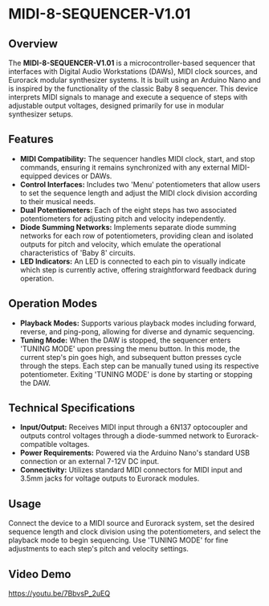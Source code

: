 # MIDI-8-SEQUENCER-V1.01

## Overview
The **MIDI-8-SEQUENCER-V1.01** is a microcontroller-based sequencer that interfaces with Digital Audio Workstations (DAWs), MIDI clock sources, and Eurorack modular synthesizer systems. It is built using an Arduino Nano and is inspired by the functionality of the classic Baby 8 sequencer. This device interprets MIDI signals to manage and execute a sequence of steps with adjustable output voltages, designed primarily for use in modular synthesizer setups.

## Features
- **MIDI Compatibility:** The sequencer handles MIDI clock, start, and stop commands, ensuring it remains synchronized with any external MIDI-equipped devices or DAWs.
- **Control Interfaces:** Includes two 'Menu' potentiometers that allow users to set the sequence length and adjust the MIDI clock division according to their musical needs.
- **Dual Potentiometers:** Each of the eight steps has two associated potentiometers for adjusting pitch and velocity independently.
- **Diode Summing Networks:** Implements separate diode summing networks for each row of potentiometers, providing clean and isolated outputs for pitch and velocity, which emulate the operational characteristics of 'Baby 8' circuits.
- **LED Indicators:** An LED is connected to each pin to visually indicate which step is currently active, offering straightforward feedback during operation.

## Operation Modes
- **Playback Modes:** Supports various playback modes including forward, reverse, and ping-pong, allowing for diverse and dynamic sequencing.
- **Tuning Mode:** When the DAW is stopped, the sequencer enters 'TUNING MODE' upon pressing the menu button. In this mode, the current step's pin goes high, and subsequent button presses cycle through the steps. Each step can be manually tuned using its respective potentiometer. Exiting 'TUNING MODE' is done by starting or stopping the DAW.

## Technical Specifications
- **Input/Output:** Receives MIDI input through a 6N137 optocoupler and outputs control voltages through a diode-summed network to Eurorack-compatible voltages.
- **Power Requirements:** Powered via the Arduino Nano's standard USB connection or an external 7-12V DC input.
- **Connectivity:** Utilizes standard MIDI connectors for MIDI input and 3.5mm jacks for voltage outputs to Eurorack modules.

## Usage
Connect the device to a MIDI source and Eurorack system, set the desired sequence length and clock division using the potentiometers, and select the playback mode to begin sequencing. Use 'TUNING MODE' for fine adjustments to each step's pitch and velocity settings.

## Video Demo
https://youtu.be/7BbvsP_2uEQ
